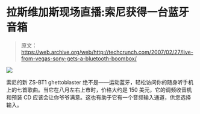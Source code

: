 # 拉斯维加斯现场直播:索尼获得一台蓝牙音箱

> 原文：<https://web.archive.org/web/http://techcrunch.com/2007/02/27/live-from-vegas-sony-gets-a-bluetooth-boombox/>

![](img/ab04b6206fb61c419beea41df12a4057.png)

索尼的新 ZS-BT1 ghettoblaster 绝不是——运动蓝牙，轻松访问你的随身听手机上的七首歌曲。当它在八月左右上市时，价格大约是 150 美元，它的调频收音机和预装 CD 应该会让你爷爷满意。这也有助于它有一个音频输入通道，供您选择输入。